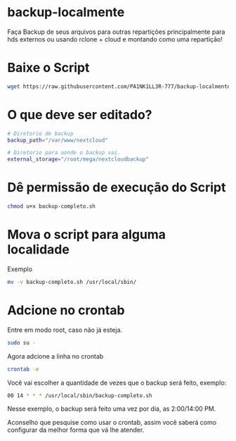 # backup-localmente

Faça Backup de seus arquivos para outras repartições principalmente para hds externos ou usando rclone + cloud e montando como uma repartição!

# Baixe o Script

```bash
wget https://raw.githubusercontent.com/PA1NK1LL3R-777/backup-localmente/main/backup-completo.
```
# O que deve ser editado?

```bash
# Diretorio de backup
backup_path="/var/www/nextcloud"

# Diretorio para aonde o backup vai. 
external_storage="/root/mega/nextcloudbackup"
```

# Dê permissão de execução do Script

```bash
chmod u+x backup-completo.sh
```

# Mova o script para alguma localidade

Exemplo

```bash
mv -v backup-completo.sh /usr/local/sbin/
```

# Adcione no crontab

Entre em modo root, caso não já esteja.

```bash
sudo su -
```

Agora adcione a linha no crontab

```bash
crontab -e
```

Você vai escolher a quantidade de vezes que o backup será feito, exemplo:
```bash
00 14 * * * /usr/local/sbin/backup-completo.sh
```
Nesse exemplo, o backup será feito uma vez por dia, as 2:00/14:00 PM.

Aconselho que pesquise como usar o crontab, assim você saberá como configurar da melhor forma que vá lhe atender.
